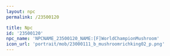 ```yaml
---
layout: npc
permalink: /23500120

title: Npc
id: '23500120'
npc_name: 'NPCNAME_23500120_NAME:[F]WorldChampionMushroom'
icon_url: 'portrait/mob/23000111_b_mushroomrichking02_p.png'
---
```

